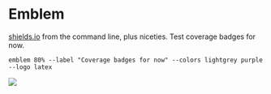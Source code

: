 # Emblem

[shields.io](https://shields.io/) from the command line, plus niceties. Test coverage badges for now.

```
emblem 80% --label "Coverage badges for now" --colors lightgrey purple --logo latex
```

![](https://img.shields.io/badge/Coverage%20badges%20for%20now-80.0%20%25-912a91?style=for-the-badge&logo=latex)